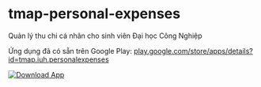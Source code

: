 # tmap-personal-expenses
Quản lý thu chi cá nhân cho sinh viên Đại học Công Nghiệp

Ứng dụng đã có sẵn trên Google Play: [play.google.com/store/apps/details?id=tmap.iuh.personalexpenses](https://play.google.com/store/apps/details?id=tmap.iuh.personalexpenses)

[![Download App](https://image.ibb.co/jMeivp/Done_All_Line_Crop2.jpg)](https://play.google.com/store/apps/details?id=tmap.iuh.personalexpenses)
